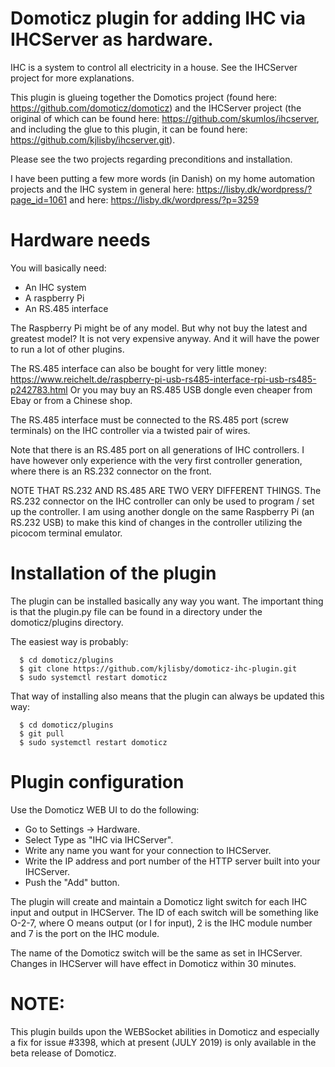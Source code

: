 # Domoticz plugin for adding IHC via IHCServer as hardware.

IHC is a system to control all electricity in a house. See the IHCServer project for more explanations.

This plugin is glueing together the Domotics project (found here: https://github.com/domoticz/domoticz) and the IHCServer project (the original of which can be found here: https://github.com/skumlos/ihcserver, and including the glue to this plugin, it can be found here: https://github.com/kjlisby/ihcserver.git).

Please see the two projects regarding preconditions and installation.

I have been putting a few more words (in Danish) on my home automation projects and the IHC system in general here: https://lisby.dk/wordpress/?page_id=1061 and here: https://lisby.dk/wordpress/?p=3259

# Hardware needs

You will basically need:
- An IHC system
- A raspberry Pi
- An RS.485 interface

The Raspberry Pi might be of any model. But why not buy the latest and greatest model? It is not very expensive anyway. And it will have the power to run a lot of other plugins.

The RS.485 interface can also be bought for very little money: https://www.reichelt.de/raspberry-pi-usb-rs485-interface-rpi-usb-rs485-p242783.html Or you may buy an RS.485 USB dongle even cheaper from Ebay or from a Chinese shop.

The RS.485 interface must be connected to the RS.485 port (screw terminals) on the IHC controller via a twisted pair of wires.

Note that there is an RS.485 port on all generations of IHC controllers. I have however only experience with the very first controller generation, where there is an RS.232 connector on the front. 

NOTE THAT RS.232 AND RS.485 ARE TWO VERY DIFFERENT THINGS. The RS.232 connector on the IHC controller can only be used to program / set up the controller. I am using another dongle on the same Raspberry Pi (an RS.232 USB) to make this kind of changes in the controller utilizing the picocom terminal emulator.

# Installation of the plugin

The plugin can be installed basically any way you want. The important thing is that the plugin.py file can be found in a directory under the domoticz/plugins directory.

The easiest way is probably:
```shell
  $ cd domoticz/plugins
  $ git clone https://github.com/kjlisby/domoticz-ihc-plugin.git
  $ sudo systemctl restart domoticz
```

That way of installing also means that the plugin can always be updated this way:
```shell
  $ cd domoticz/plugins
  $ git pull
  $ sudo systemctl restart domoticz
```

# Plugin configuration

Use the Domoticz WEB UI to do the following:

- Go to Settings -> Hardware.
- Select Type as "IHC via IHCServer".
- Write any name you want for your connection to IHCServer.
- Write the IP address and port number of the HTTP server built into your IHCServer.
- Push the "Add" button.

The plugin will create and maintain a Domoticz light switch for each IHC input and output in IHCServer. The ID of each switch will be something like O-2-7, where O means output (or I for input), 2 is the IHC module number and 7 is the port on the IHC module.

The name of the Domoticz switch will be the same as set in IHCServer. Changes in IHCServer will have effect in Domoticz within 30 minutes.

# NOTE:

This plugin builds upon the WEBSocket abilities in Domoticz and especially a fix for issue #3398, which at present (JULY 2019) is only available in the beta release of Domoticz.
